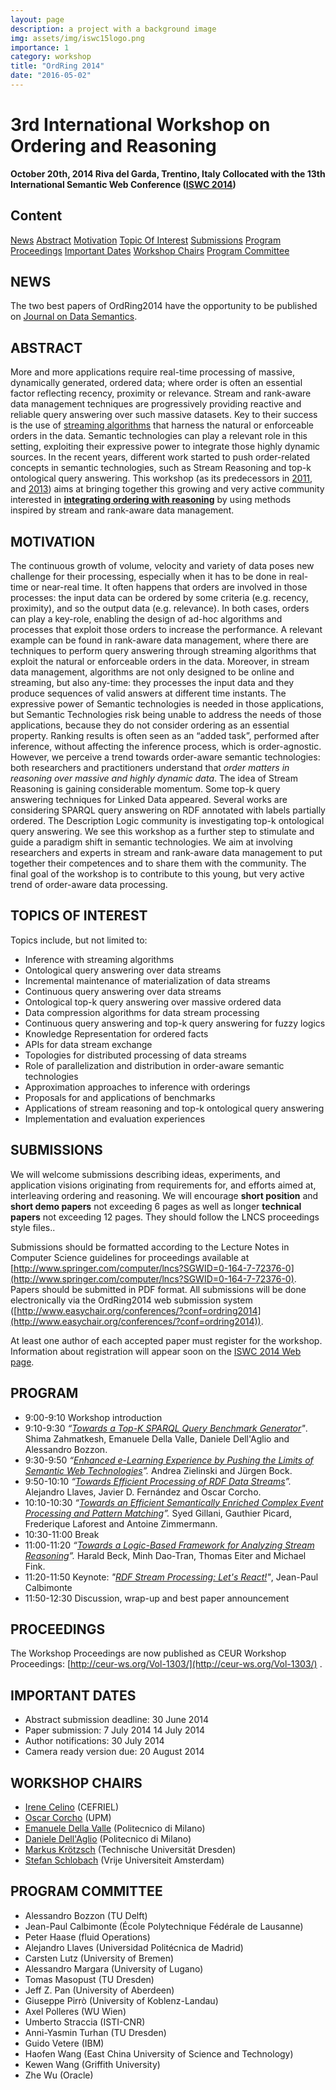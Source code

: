 ```yaml
---
layout: page
description: a project with a background image
img: assets/img/iswc15logo.png
importance: 1
category: workshop
title: "OrdRing 2014"
date: "2016-05-02"
---
```


# 3rd International Workshop on Ordering and Reasoning

**October 20th, 2014 Riva del Garda, Trentino, Italy Collocated with the 13th International Semantic Web Conference ([ISWC 2014](http://iswc2014.semanticweb.org/))**

## Content

[News](#news) [Abstract](#abstract) [Motivation](#objectives) [Topic Of Interest](#topics) [Submissions](#SUBMISSIONS) [Program](#program) [Proceedings](#PROCEEDINGS) [Important Dates](#IMPORTANT%20DATES) [Workshop Chairs](#WORKSHOP%20CHAIRS) [Program Committee](#PC)

## NEWS

The two best papers of OrdRing2014 have the opportunity to be published on [Journal on Data Semantics](http://www.springer.com/computer/database+management+%26+information+retrieval/journal/13740).

## ABSTRACT

More and more applications require real-time processing of massive, dynamically generated, ordered data; where order is often an essential factor reflecting recency, proximity or relevance. Stream and rank-aware data management techniques are progressively providing reactive and reliable query answering over such massive datasets. Key to their success is the use of [streaming algorithms](#objectives "If N is the size of the input, a problem is considered to be “well- solved” by a streaming algorithm if such an algorithm requires at most O(poly(log(N)) space and time") that harness the natural or enforceable orders in the data. Semantic technologies can play a relevant role in this setting, exploiting their expressive power to integrate those highly dynamic sources. In the recent years, different work started to push order-related concepts in semantic technologies, such as Stream Reasoning and top-k ontological query answering. This workshop (as its predecessors in [2011](http://ordring2011.search-computing.org/), and [2013](events/ordring2013)) aims at bringing together this growing and very active community interested in **[integrating ordering with reasoning](http://www.semantic-web-journal.net/sites/default/files/swj246_1.pdf "Emanuele Della Valle, Stefan Schlobach, Markus Krötzsch, Alessandro Bozzon, Stefano Ceri, Ian Horrocks: Order matters! Harnessing a world of orderings for reasoning over massive data. Semantic Web 4(2): 219-231 (2013)")** by using methods inspired by stream and rank-aware data management.

## MOTIVATION

The continuous growth of volume, velocity and variety of data poses new challenge for their processing, especially when it has to be done in real-time or near-real time. It often happens that orders are involved in those processes: the input data can be ordered by some criteria (e.g. recency, proximity), and so the output data (e.g. relevance). In both cases, orders can play a key-role, enabling the design of ad-hoc algorithms and processes that exploit those orders to increase the performance. A relevant example can be found in rank-aware data management, where there are techniques to perform query answering through streaming algorithms that exploit the natural or enforceable orders in the data. Moreover, in stream data management, algorithms are not only designed to be online and streaming, but also any-time: they processes the input data and they produce sequences of valid answers at different time instants. The expressive power of Semantic technologies is needed in those applications, but Semantic Technologies risk being unable to address the needs of those applications, because they do not consider ordering as an essential property. Ranking results is often seen as an “added task”, performed after inference, without affecting the inference process, which is order-agnostic. However, we perceive a trend towards order-aware semantic technologies: both researchers and practitioners understand that _order matters in reasoning over massive and highly dynamic data_. The idea of Stream Reasoning is gaining considerable momentum. Some top-k query answering techniques for Linked Data appeared. Several works are considering SPARQL query answering on RDF annotated with labels partially ordered. The Description Logic community is investigating top-k ontological query answering. We see this workshop as a further step to stimulate and guide a paradigm shift in semantic technologies. We aim at involving researchers and experts in stream and rank-aware data management to put together their competences and to share them with the community. The final goal of the workshop is to contribute to this young, but very active trend of order-aware data processing.

## TOPICS OF INTEREST

Topics include, but not limited to:

- Inference with streaming algorithms
- Ontological query answering over data streams
- Incremental maintenance of materialization of data streams
- Continuous query answering over data streams
- Ontological top-k query answering over massive ordered data
- Data compression algorithms for data stream processing
- Continuous query answering and top-k query answering for fuzzy logics
- Knowledge Representation for ordered facts
- APIs for data stream exchange
- Topologies for distributed processing of data streams
- Role of parallelization and distribution in order-aware semantic technologies
- Approximation approaches to inference with orderings
- Proposals for and applications of benchmarks
- Applications of stream reasoning and top-k ontological query answering
- Implementation and evaluation experiences

## SUBMISSIONS

We will welcome submissions describing ideas, experiments, and application visions originating from requirements for, and efforts aimed at, interleaving ordering and reasoning. We will encourage **short position** and **short demo papers** not exceeding 6 pages as well as longer **technical papers** not exceeding 12 pages. They should follow the LNCS proceedings style files..

Submissions should be formatted according to the Lecture Notes in Computer Science guidelines for proceedings available at [http://www.springer.com/computer/lncs?SGWID=0-164-7-72376-0](http://www.springer.com/computer/lncs?SGWID=0-164-7-72376-0). Papers should be submitted in PDF format. All submissions will be done electronically via the OrdRing2014 web submission system ([http://www.easychair.org/conferences/?conf=ordring2014](http://www.easychair.org/conferences/?conf=ordring2014)).

At least one author of each accepted paper must register for the workshop. Information about registration will appear soon on the [ISWC 2014 Web page](http://iswc2014.semanticweb.org/registration).

## PROGRAM

- 9:00-9:10 Workshop introduction
- 9:10-9:30 _“[Towards a Top-K SPARQL Query Benchmark Generator](/slides/2014/10/Top-k-DBPSB-OrdRing2014.pptx)"_. Shima Zahmatkesh, Emanuele Della Valle, Daniele Dell'Aglio and Alessandro Bozzon.
- 9:30-9:50 _“[Enhanced e-Learning Experience by Pushing the Limits of Semantic Web Technologies](/slides/2014/10/EnhancedLearningExperience_OrdRing2014.pdf)”._ Andrea Zielinski and Jürgen Bock.
- 9:50-10:10 _“[Towards Efficient Processing of RDF Data Streams](/slides/2014/10/ordring2014_allaves.ppt)”._ Alejandro Llaves, Javier D. Fernández and Oscar Corcho.
- 10:10-10:30 _“[Towards an Efficient Semantically Enriched Complex Event Processing and Pattern Matching](/slides/2014/10/Presentation-ISWC.pdf)”._ Syed Gillani, Gauthier Picard, Frederique Laforest and Antoine Zimmermann.
- 10:30-11:00 Break
- 11:00-11:20 _“[Towards a Logic-Based Framework for Analyzing Stream Reasoning](/slides/2014/10/bdef2014-ordring-talk.pdf)”._ Harald Beck, Minh Dao-Tran, Thomas Eiter and Michael Fink.
- 11:20-11:50 Keynote: _"[RDF Stream Processing: Let's React!](http://fr.slideshare.net/jpcik/rdf-stream-processing-lets-react)"_, Jean-Paul Calbimonte
- 11:50-12:30 Discussion, wrap-up and best paper announcement

## PROCEEDINGS

The Workshop Proceedings are now published as CEUR Workshop Proceedings: [http://ceur-ws.org/Vol-1303/](http://ceur-ws.org/Vol-1303/) .

## IMPORTANT DATES

- Abstract submission deadline: 30 June 2014
- Paper submission: 7 July 2014 14 July 2014
- Author notifications: 30 July 2014
- Camera ready version due: 20 August 2014

## WORKSHOP CHAIRS

- [Irene Celino](http://iricelino.org/) (CEFRIEL)
- [Oscar Corcho](http://mayor2.dia.fi.upm.es/oeg-upm/index.php/en/teachers/11-ocorcho) (UPM)
- [Emanuele Della Valle](http://emanueledellavalle.org) (Politecnico di Milano)
- [Daniele Dell'Aglio](http://www.dellaglio.org/) (Politecnico di Milano)
- [Markus Krötzsch](http://korrekt.org/) (Technische Universität Dresden)
- [Stefan Schlobach](http://www.few.vu.nl/%7Eschlobac/) (Vrije Universiteit Amsterdam)

## PROGRAM COMMITTEE

- Alessandro Bozzon (TU Delft)
- Jean-Paul Calbimonte (École Polytechnique Fédérale de Lausanne)
- Peter Haase (fluid Operations)
- Alejandro Llaves (Universidad Politécnica de Madrid)
- Carsten Lutz (University of Bremen)
- Alessandro Margara (University of Lugano)
- Tomas Masopust (TU Dresden)
- Jeff Z. Pan (University of Aberdeen)
- Giuseppe Pirrò (University of Koblenz-Landau)
- Axel Polleres (WU Wien)
- Umberto Straccia (ISTI-CNR)
- Anni-Yasmin Turhan (TU Dresden)
- Guido Vetere (IBM)
- Haofen Wang (East China University of Science and Technology)
- Kewen Wang (Griffith University)
- Zhe Wu (Oracle)
